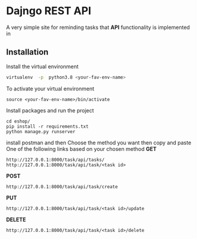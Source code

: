 #  Dajngo REST API

A very simple site for reminding tasks that **API** functionality is implemented in


##  Installation
Install the virtual environment
```bash
virtualenv  -p  python3.8 <your-fav-env-name>
```
To activate your virtual environment
```
source <your-fav-env-name>/bin/activate
```

Install packages and run the project
```
cd eshop/
pip install -r requirements.txt
python manage.py runserver
```

install postman and then Choose the method you want then copy and paste One of the following links based on your chosen method
**GET**
```
http://127.0.0.1:8000/task/api/tasks/
http://127.0.0.1:8000/task/api/task/<task id>
```
**POST**
```
http://127.0.0.1:8000/task/api/task/create
```
**PUT**
```
http://127.0.0.1:8000/task/api/task/<task id>/update
```
**DELETE**
```
http://127.0.0.1:8000/task/api/task/<task id>/delete
```
